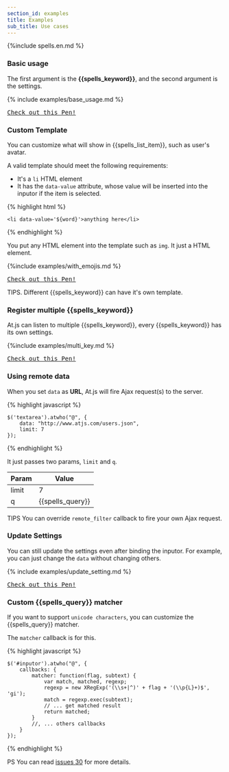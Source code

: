 ```yaml
---
section_id: examples
title: Examples
sub_title: Use cases
---
```

{%include spells.en.md %}


### Basic usage

The first argument is the **{{spells_keyword}}**, and the second argument is the settings.

{% include examples/base_usage.md %}
<pre class="codepen" data-height="300" data-type="result" data-href="Lzfkb" data-user="ichord" data-safe="true"><code></code><a href="http://codepen.io/ichord/pen/Lzfkb">Check out this Pen!</a></pre>


### Custom Template

You can customize what will show in {{spells_list_item}}, such as user's avatar.

A valid template should meet the following requirements:

* It's a `li` HTML element
* It has the `data-value` attribute, whose value will be inserted into the inputor if the item is selected.

{% highlight html %}

    <li data-value='${word}'>anything here</li>

{% endhighlight %}

You put any HTML element into the template such as `img`. It just a HTML element.

{%include examples/with_emojis.md %}
<pre class="codepen" data-height="300" data-type="result" data-href="wIvHJ" data-user="ichord" data-safe="true"><code></code><a href="http://codepen.io/ichord/pen/wIvHJ">Check out this Pen!</a></pre>

<span class="label label-info">TIPS.</span> Different {{spells_keyword}} can have it's own template.


### Register multiple {{spells_keyword}}

At.js can listen to multiple {{spells_keyword}}, every {{spells_keyword}} has its own settings.

{%include examples/multi_key.md %}
<pre class="codepen" data-height="300" data-type="result" data-href="DrLcx" data-user="ichord" data-safe="true"><code></code><a href="http://codepen.io/ichord/pen/DrLcx">Check out this Pen!</a></pre>


### Using remote data

When you set `data` as **URL**, At.js will fire Ajax request(s) to the server.

{% highlight javascript %}

    $('textarea').atwho("@", {
        data: "http://www.atjs.com/users.json",
        limit: 7
    });

{% endhighlight %}

It just passes two params, `limit` and `q`.

<table class="table table-bordered table-striped" style="width: auto;">
    <thead>
        <tr>
            <th>Param</th>
            <th>Value</th>
        </tr>
    </thead>
    <tbody>
        <tr>
            <td>limit</td>
            <td>7</td>
        </tr>
        <tr>
            <td>q</td>
            <td>{{spells_query}}</td>
        </tr>
    </tbody>
</table>

<span class="label label-info">TIPS</span> You can override `remote_filter` callback to fire your own Ajax request.




### Update Settings

You can still update the settings even after binding the inputor. For example, you can just change the `data` without changing others.

{% include examples/update_setting.md %}
<pre class="codepen" data-height="300" data-type="result" data-href="BIijm" data-user="ichord" data-safe="true"><code></code><a href="http://codepen.io/ichord/pen/BIijm">Check out this Pen!</a></pre>

### Custom {{spells_query}} matcher

If you want to support `unicode characters`, you can customize the {{spells_query}} matcher.

The `matcher` callback is for this.

{% highlight javascript %}

    $('#inputor').atwho("@", {
        callbacks: {
            matcher: function(flag, subtext) {
                var match, matched, regexp;
                regexp = new XRegExp('(\\s+|^)' + flag + '(\\p{L}+)$', 'gi');
                match = regexp.exec(subtext);
                // ... get matched result
                return matched;
            }
            //, ... others callbacks
        }
    });

{% endhighlight %}

<span class="label label-info">PS</span> You can read [issues 30](https://github.com/ichord/At.js/issues/30) for more details.
